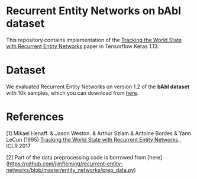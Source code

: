 # Recurrent Entity Networks on bAbI dataset

This repository contains implementation of the [Tracking the World State with Recurrent Entity Networks](https://arxiv.org/abs/1612.03969) paper in Tensorflow Keras 1.13.


# Dataset

We evaluated Recurrent Entity Networks on version 1.2 of the **bAbI dataset** with 10k samples, which you can download from [here](https://research.fb.com/downloads/babi/).

# References
[1] Mikael Henaff. & Jason Weston. & Arthur Szlam & Antoine Bordes & Yann LeCun (1995) [Tracking the
World State with Recurrent Entity Networks](https://arxiv.org/abs/1612.03969)., ICLR 2017

[2] Part of the data preprocessing code is borrowed from [here] (https://github.com/jimfleming/recurrent-entity-networks/blob/master/entity_networks/prep_data.py)
